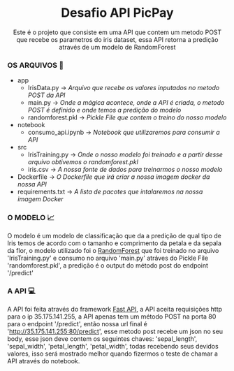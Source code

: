 <h1 align="center">Desafio API PicPay</h1>

<p align="center">Este é o projeto que consiste em uma API que contem um metodo POST que recebe os parametros do iris dataset, essa API retorna a predição através de um modelo de RandomForest</p>

### OS ARQUIVOS :file_folder:

* app
    - IrisData.py -> _Arquivo que recebe os valores inputados no metodo POST da API_
    - main.py -> _Onde a mágica acontece, onde a API é criada, o metodo POST é definido e onde temos a predição do modelo_
    - randomforest.pkl -> _Pickle File que contem o treino do nosso modelo_
* notebook
    - consumo_api.ipynb -> _Notebook que utilizaremos para consumir a API_
* src
    - IrisTraining.py -> _Onde o nosso modelo foi treinado e a partir desse arquivo obtivemos o randomforest.pkl_
    - iris.csv -> _A nossa fonte de dados para treinarmos o nosso modelo_
* Dockerfile -> _O Dockerfile que irá criar a nossa imagem docker da nossa API_
* requirements.txt -> _A lista de pacotes que intalaremos na nossa imagem Docker_

### O MODELO :chart_with_upwards_trend:

O modelo é um modelo de classificação que da a predição de qual tipo de Iris temos de acordo com o tamanho e comprimento da petala e da sepala da flor, o modelo utilizado foi o [RandomForest](https://towardsdatascience.com/understanding-random-forest-58381e0602d2) que foi treinado no arquivo 'IrisTraining.py' e consumo no arquivo 'main.py' atráves do Pickle File 'randomforest.pkl', a predição é o output do método post do endpoint '/predict'

### A API :computer: 

A API foi feita através do framework [Fast API](https://fastapi.tiangolo.com/), a API aceita requisições http para o ip 35.175.141.255, a API apenas tem um método POST na porta 80 para o endpoint '/predict', então nossa url final é 'http://35.175.141.255:80/predict', esse metodo post recebe um json no seu body, esse json deve contem os seguintes chaves: 'sepal_length', 'sepal_width', 'petal_length', 'petal_width', todas recebendo seus devidos valores, isso será mostrado melhor quando fizermos o teste de chamar a API através do notebook.

